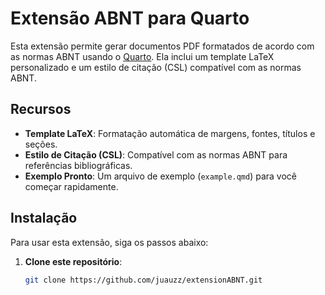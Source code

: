 # Extensão ABNT para Quarto

Esta extensão permite gerar documentos PDF formatados de acordo com as normas ABNT usando o [Quarto](https://quarto.org/). Ela inclui um template LaTeX personalizado e um estilo de citação (CSL) compatível com as normas ABNT.

## Recursos

- **Template LaTeX**: Formatação automática de margens, fontes, títulos e seções.
- **Estilo de Citação (CSL)**: Compatível com as normas ABNT para referências bibliográficas.
- **Exemplo Pronto**: Um arquivo de exemplo (`example.qmd`) para você começar rapidamente.

## Instalação

Para usar esta extensão, siga os passos abaixo:

1. **Clone este repositório**:
   ```bash
   git clone https://github.com/juauzz/extensionABNT.git
